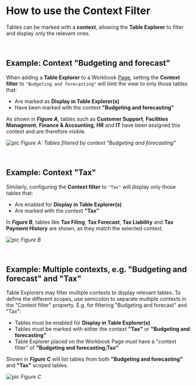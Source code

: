
# How to use the Context Filter

Tables can be marked with a **context**, allowing the **Table Explorer** to filter and display only the relevant ones.

<br/>

## Example: Context "Budgeting and forecast"

When adding a **Table Explorer** to a Workbook [Page](./../../workbooks/pages.md), setting the **Context filter** to `"Budgeting and forecasting"` will limit the view to only those tables that:

- Are marked as **Display in Table Explorer(s)**
- Have been marked with the context **"Budgeting and forecasting"**

As shown in ***Figure A***, tables such as **Customer Support**, **Facilities Managment**, **Finance & Accounting**, **HR** and **IT** have been assigned this context and are therefore visible.

![pic](https://profitbasedocs.blob.core.windows.net/images/table_explorer_web_contextfilter_1.png)
*Figure A: Tables filtered by context "Budgeting and forecasting"*

<br/>

## Example: Context "Tax"

Similarly, configuring the **Context filter** to `"Tax"` will display only those tables that:

- Are enabled for **Display in Table Explorer(s)**
- Are marked with the context **"Tax"**

In ***Figure B***, tables like **Tax Filing**, **Tax Forecast**, **Tax Liability** and **Tax Payment History** are shown, as they match the selected context.


![pic](https://profitbasedocs.blob.core.windows.net/images/table_explorer_web_contextfilter_2.png)
*Figure B*


<br/>

## Example: Multiple contexts, e.g. "Budgeting and forecast" and "Tax"

Table Explorers may filter multiple contexts to display relevant tables. To define the different scopes, use semicolon to separate multiple contexts in the "Context filter" property. E.g. for filtering "Budgeting and forecast" and "Tax":

- Tables must be enabled for **Display in Table Explorer(s)**
- Tables must be marked with either the context **"Tax"** or **"Budgeting and forecasting"**
- Table Explorer placed on the Workbook Page must have a "context filter" of  **"Budgeting and forecasting;Tax"**

Shown in ***Figure C*** will list tables from both **"Budgeting and forecasting"** and **"Tax"** scoped tables.

![pic](https://profitbasedocs.blob.core.windows.net/images/table_explorer_web_contextfilter_3.png)
*Figure C*